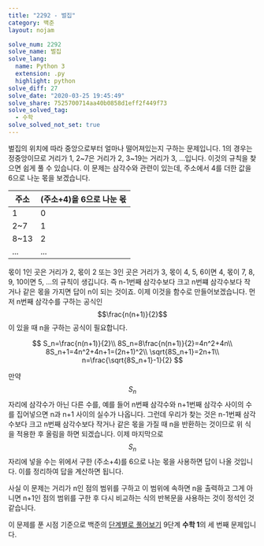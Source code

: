 ```yaml
---
title: "2292 - 벌집"
category: 백준
layout: nojam

solve_num: 2292
solve_name: 벌집
solve_lang:
  name: Python 3
  extension: .py
  highlight: python
solve_diff: 27
solve_date: "2020-03-25 19:45:49"
solve_share: 7525700714aa40b0858d1eff2f449f73
solve_solved_tag:
  - 수학
solve_solved_not_set: true
---
```


벌집의 위치에 따라 중앙으로부터 얼마나 떨어져있는지 구하는 문제입니다. 1의 경우는 정중앙이므로 거리가 1, 2~7은 거리가 2, 3~19는 거리가 3, ...입니다. 이것의 규칙을 찾으면 쉽게 풀 수 있습니다. 이 문제는 삼각수와 관련이 있는데, 주소에서 4를 더한 값을 6으로 나눈 몫을 보겠습니다.

|주소|(주소+4)을 6으로 나눈 몫|
|-|-|
|1|0|
|2~7|1|
|8~13|2|
|...|...|

몫이 1인 곳은 거리가 2, 몫이 2 또는 3인 곳은 거리가 3, 몫이 4, 5, 6이면 4, 몫이 7, 8, 9, 10이면 5, ...의 규칙이 생깁니다. 즉 n-1번째 삼각수보다 크고 n번쨰 삼각수보다 작거나 같은 몫을 가지면 답이 n이 되는 것이죠. 이제 이것을 함수로 만들어보겠습니다. 먼저 n번째 삼각수를 구하는 공식인 $$\frac{n(n+1)}{2}$$이 있을 때 n을 구하는 공식이 필요합니다.

$$
S_n=\frac{n(n+1)}{2}\\
8S_n=8\frac{n(n+1)}{2}=4n^2+4n\\
8S_n+1=4n^2+4n+1=(2n+1)^2\\
\sqrt{8S_n+1}=2n+1\\
n=\frac{\sqrt{8S_n+1}-1}{2}
$$

만약 $$S_n$$ 자리에 삼각수가 아닌 다른 수를, 예를 들어 n번째 삼각수와 n+1번째 삼각수 사이의 수를 집어넣으면 n과 n+1 사이의 실수가 나옵니다. 그런데 우리가 찾는 것은 n-1번째 삼각수보다 크고 n번째 삼각수보다 작거나 같은 몫을 가질 때 n을 반환하는 것이므로 위 식을 적용한 후 올림을 하면 되겠습니다. 이제 마지막으로 $$S_n$$ 자리에 넣을 수는 위에서 구한 (주소+4)를 6으로 나눈 몫을 사용하면 답이 나올 것입니다. 이를 정리하여 답을 계산하면 됩니다.

사실 이 문제는 거리가 n인 점의 범위를 구하고 이 범위에 속하면 n을 출력하고 그게 아니면 n+1인 점의 범위를 구한 후 다시 비교하는 식의 반복문을 사용하는 것이 정석인 것 같습니다.

이 문제를 푼 시점 기준으로 백준의 [단계별로 풀어보기](http://noj.am/p/s) 9단계 **수학 1**의 세 번째 문제입니다.
